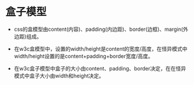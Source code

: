 # 盒子模型
- css的盒模型由content(内容)、padding(内边距)、border(边框)、margin(外边距)组成。

- 在w3c盒模型中，设置的width/height是content的宽度/高度，在怪异模式中width/height设置的是content+padding+border宽度/高度。

- 在w3c盒子模型中盒子的大小由content、padding、border决定，在在怪异模式中盒子大小由width和height决定。
